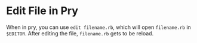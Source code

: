 # Edit File in Pry

When in pry, you can use `edit filename.rb`, which will open `filename.rb` in `$EDITOR`. 
After editing the file, `filename.rb` gets to be reload.
